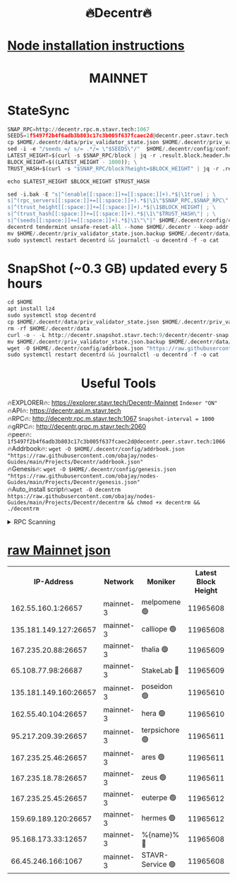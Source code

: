 <h1 align="center"> 🔥Decentr🔥</h1>

[Node installation instructions](https://github.com/obajay/nodes-Guides/tree/main/Projects/Decentr)
=
<h1 align="center"> MAINNET</h1>

# StateSync
```python
SNAP_RPC=http://decentr.rpc.m.stavr.tech:1067
SEEDS=1f5497f2b4f6adb3b803c17c3b005f637fcaec2d@decentr.peer.stavr.tech:1066
cp $HOME/.decentr/data/priv_validator_state.json $HOME/.decentr/priv_validator_state.json.backup
sed -i -e "/seeds =/ s/= .*/= \"$SEEDS\"/"  $HOME/.decentr/config/config.toml
LATEST_HEIGHT=$(curl -s $SNAP_RPC/block | jq -r .result.block.header.height); \
BLOCK_HEIGHT=$((LATEST_HEIGHT - 1000)); \
TRUST_HASH=$(curl -s "$SNAP_RPC/block?height=$BLOCK_HEIGHT" | jq -r .result.block_id.hash)

echo $LATEST_HEIGHT $BLOCK_HEIGHT $TRUST_HASH

sed -i.bak -E "s|^(enable[[:space:]]+=[[:space:]]+).*$|\1true| ; \
s|^(rpc_servers[[:space:]]+=[[:space:]]+).*$|\1\"$SNAP_RPC,$SNAP_RPC\"| ; \
s|^(trust_height[[:space:]]+=[[:space:]]+).*$|\1$BLOCK_HEIGHT| ; \
s|^(trust_hash[[:space:]]+=[[:space:]]+).*$|\1\"$TRUST_HASH\"| ; \
s|^(seeds[[:space:]]+=[[:space:]]+).*$|\1\"\"|" $HOME/.decentr/config/config.toml
decentrd tendermint unsafe-reset-all --home $HOME/.decentr --keep-addr-book
mv $HOME/.decentr/priv_validator_state.json.backup $HOME/.decentr/data/priv_validator_state.json
sudo systemctl restart decentrd && journalctl -u decentrd -f -o cat
```
# SnapShot (~0.3 GB) updated every 5 hours
```python
cd $HOME
apt install lz4
sudo systemctl stop decentrd
cp $HOME/.decentr/data/priv_validator_state.json $HOME/.decentr/priv_validator_state.json.backup
rm -rf $HOME/.decentr/data
curl -o - -L http://decentr.snapshot.stavr.tech:9/decentr/decentr-snap.tar.lz4 | lz4 -c -d - | tar -x -C $HOME/.decentr --strip-components 2
mv $HOME/.decentr/priv_validator_state.json.backup $HOME/.decentr/data/priv_validator_state.json
wget -O $HOME/.decentr/config/addrbook.json "https://raw.githubusercontent.com/obajay/nodes-Guides/main/Projects/Decentr/addrbook.json"
sudo systemctl restart decentrd && journalctl -u decentrd -f -o cat
```

 <h1 align="center"> Useful Tools</h1>

🔥EXPLORER🔥:     https://explorer.stavr.tech/Decentr-Mainnet        `Indexer "ON"` \
🔥API🔥:          https://decentr.api.m.stavr.tech \
🔥RPC🔥:          http://decentr.rpc.m.stavr.tech:1067              `Snapshot-interval = 1000` \
🔥gRPC🔥:         http://decentr.grpc.m.stavr.tech:2060 \
🔥peer🔥:         `1f5497f2b4f6adb3b803c17c3b005f637fcaec2d@decentr.peer.stavr.tech:1066` \
🔥Addrbook🔥:  `wget -O $HOME/.decentr/config/addrbook.json "https://raw.githubusercontent.com/obajay/nodes-Guides/main/Projects/Decentr/addrbook.json"` \
🔥Genesis🔥:  `wget -O $HOME/.decentr/config/genesis.json "https://raw.githubusercontent.com/obajay/nodes-Guides/main/Projects/Decentr/genesis.json"` \
🔥Auto_install script🔥:`wget -O decentrm https://raw.githubusercontent.com/obajay/nodes-Guides/main/Projects/Decentr/decentrm && chmod +x decentrm && ./decentrm`

<details>
<summary>RPC Scanning</summary>

<h2 align="center"> We scan nodes in real time every 4 hours. And we provide the final result of RPC endpoints.
We cannot influence the operation of these nodes in any way. </h2>


```python
If Voting Power is higher than 0 --> then the Node is a validator of the network and may be subject to attack and be a potential threat to the chain.
```
```python
We marked such validators with a red symbol
```

</details>

[raw Mainnet json](https://rpc-check.decentrm.stavr.tech/decentrm/rpc-decentrm-result.json)
=



<table><tr><th>IP-Address</th><th>Network</th><th>Moniker</th><th>Latest Block Height</th><th>Earliest Block Height</th><th>Catching Up</th><th>Tx Index</th><th>Voting Power</th><th>Scan Time</th></tr><tr><td>162.55.160.1:26657</td><td>mainnet-3</td><td>melpomene 🟢</td><td>11965608</td><td>1688950</td><td>False</td><td>on</td><td>0</td><td>2023-12-14T17:53:26.727891575UTC</td></tr><tr><td>135.181.149.127:26657</td><td>mainnet-3</td><td>calliope 🟢</td><td>11965608</td><td>1688950</td><td>False</td><td>on</td><td>0</td><td>2023-12-14T17:53:27.210749962UTC</td></tr><tr><td>167.235.20.88:26657</td><td>mainnet-3</td><td>thalia 🟢</td><td>11965609</td><td>1688950</td><td>False</td><td>on</td><td>0</td><td>2023-12-14T17:53:32.963520076UTC</td></tr><tr><td>65.108.77.98:26687</td><td>mainnet-3</td><td>StakeLab 🔴</td><td>11965609</td><td>1688950</td><td>False</td><td>on</td><td>5272890</td><td>2023-12-14T17:53:33.343766025UTC</td></tr><tr><td>135.181.149.160:26657</td><td>mainnet-3</td><td>poseidon 🟢</td><td>11965610</td><td>1688950</td><td>False</td><td>on</td><td>0</td><td>2023-12-14T17:53:36.032281324UTC</td></tr><tr><td>162.55.40.104:26657</td><td>mainnet-3</td><td>hera 🟢</td><td>11965610</td><td>1688950</td><td>False</td><td>on</td><td>0</td><td>2023-12-14T17:53:38.436558485UTC</td></tr><tr><td>95.217.209.39:26657</td><td>mainnet-3</td><td>terpsichore 🟢</td><td>11965611</td><td>1688950</td><td>False</td><td>on</td><td>0</td><td>2023-12-14T17:53:40.854601534UTC</td></tr><tr><td>167.235.25.46:26657</td><td>mainnet-3</td><td>ares 🟢</td><td>11965611</td><td>1688950</td><td>False</td><td>on</td><td>0</td><td>2023-12-14T17:53:43.257004851UTC</td></tr><tr><td>167.235.18.78:26657</td><td>mainnet-3</td><td>zeus 🟢</td><td>11965611</td><td>1688950</td><td>False</td><td>on</td><td>0</td><td>2023-12-14T17:53:45.672143403UTC</td></tr><tr><td>167.235.25.45:26657</td><td>mainnet-3</td><td>euterpe 🟢</td><td>11965612</td><td>1688950</td><td>False</td><td>on</td><td>0</td><td>2023-12-14T17:53:47.938828416UTC</td></tr><tr><td>159.69.189.120:26657</td><td>mainnet-3</td><td>hermes 🟢</td><td>11965612</td><td>1688950</td><td>False</td><td>on</td><td>0</td><td>2023-12-14T17:53:48.201378499UTC</td></tr><tr><td>95.168.173.33:12657</td><td>mainnet-3</td><td>%{name}% 🔴</td><td>11965608</td><td>8964001</td><td>False</td><td>on</td><td>4161963</td><td>2023-12-14T17:53:28.424588490UTC</td></tr><tr><td>66.45.246.166:1067</td><td>mainnet-3</td><td>STAVR-Service 🟢</td><td>11965608</td><td>11963001</td><td>False</td><td>on</td><td>0</td><td>2023-12-14T17:53:27.897356555UTC</td></tr></table>